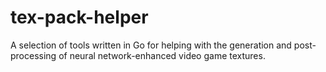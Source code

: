 # tex-pack-helper
A selection of tools written in Go for helping with the generation and post-processing of neural network-enhanced video game textures.

